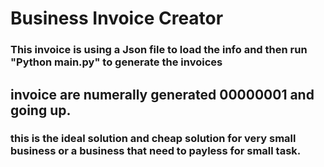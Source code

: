 # Business Invoice Creator

### This invoice is using a Json file to load the info and then run "Python main.py" to generate the invoices

## invoice are numerally generated 00000001 and going up.

### this is the ideal solution and cheap solution for very small business or a business that need to payless for small task.